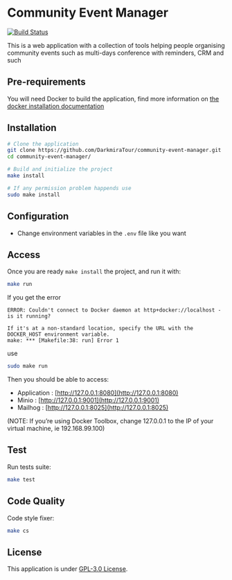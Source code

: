 # Community Event Manager

[![Build Status](https://travis-ci.org/DarkmiraTour/community-event-manager.svg?branch=develop)](https://travis-ci.org/DarkmiraTour/community-event-manager)

This is a web application with a collection of tools helping people organising community events such as multi-days
conference with reminders, CRM and such

## Pre-requirements

You will need Docker to build the application, find more information on [the docker installation documentation](https://docs.docker.com/install/)

## Installation

``` bash
# Clone the application
git clone https://github.com/DarkmiraTour/community-event-manager.git
cd community-event-manager/

# Build and initialize the project
make install

# If any permission problem happends use 
sudo make install
```

## Configuration

- Change environment variables in the `.env` file like you want

## Access

Once you are ready `make install` the project, and run it with:

``` bash
make run
```

If you get the error
```
ERROR: Couldn't connect to Docker daemon at http+docker://localhost - is it running?

If it's at a non-standard location, specify the URL with the DOCKER_HOST environment variable.
make: *** [Makefile:38: run] Error 1
```

use 
``` bash
sudo make run
```

Then you should be able to access:

* Application : [http://127.0.0.1:8080](http://127.0.0.1:8080)
* Minio : [http://127.0.0.1:9001](http://127.0.0.1:9001)
* Mailhog : [http://127.0.0.1:8025](http://127.0.0.1:8025)

(NOTE: If you’re using Docker Toolbox, change 127.0.0.1 to the IP of your virtual machine, ie 192.168.99.100)

## Test

Run tests suite:

``` bash
make test
```
## Code Quality

Code style fixer:

``` bash
make cs
```
## License

This application is under [GPL-3.0 License](LICENSE).

